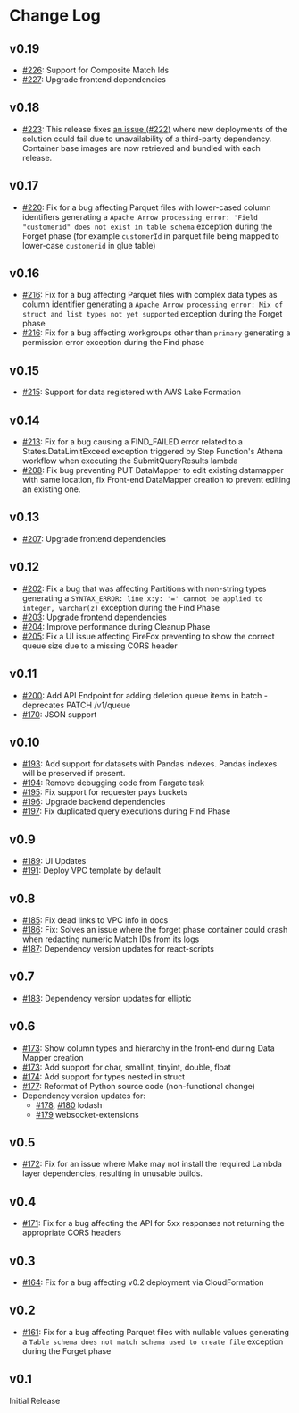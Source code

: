 # Change Log

## v0.19

- [#226](https://github.com/awslabs/amazon-s3-find-and-forget/pull/226): Support
  for Composite Match Ids
- [#227](https://github.com/awslabs/amazon-s3-find-and-forget/pull/227): Upgrade
  frontend dependencies

## v0.18

- [#223](https://github.com/awslabs/amazon-s3-find-and-forget/pull/223): This
  release fixes
  [an issue (#222)](https://github.com/awslabs/amazon-s3-find-and-forget/issues/222)
  where new deployments of the solution could fail due to unavailability of a
  third-party dependency. Container base images are now retrieved and bundled
  with each release.

## v0.17

- [#220](https://github.com/awslabs/amazon-s3-find-and-forget/pull/220): Fix for
  a bug affecting Parquet files with lower-cased column identifiers generating a
  `Apache Arrow processing error: 'Field "customerid" does not exist in table schema`
  exception during the Forget phase (for example `customerId` in parquet file
  being mapped to lower-case `customerid` in glue table)

## v0.16

- [#216](https://github.com/awslabs/amazon-s3-find-and-forget/pull/216): Fix for
  a bug affecting Parquet files with complex data types as column identifier
  generating a
  `Apache Arrow processing error: Mix of struct and list types not yet supported`
  exception during the Forget phase
- [#216](https://github.com/awslabs/amazon-s3-find-and-forget/pull/216): Fix for
  a bug affecting workgroups other than `primary` generating a permission error
  exception during the Find phase

## v0.15

- [#215](https://github.com/awslabs/amazon-s3-find-and-forget/pull/215): Support
  for data registered with AWS Lake Formation

## v0.14

- [#213](https://github.com/awslabs/amazon-s3-find-and-forget/pull/213): Fix for
  a bug causing a FIND_FAILED error related to a States.DataLimitExceed
  exception triggered by Step Function's Athena workflow when executing the
  SubmitQueryResults lambda
- [#208](https://github.com/awslabs/amazon-s3-find-and-forget/pull/208): Fix bug
  preventing PUT DataMapper to edit existing datamapper with same location, fix
  Front-end DataMapper creation to prevent editing an existing one.

## v0.13

- [#207](https://github.com/awslabs/amazon-s3-find-and-forget/pull/207): Upgrade
  frontend dependencies

## v0.12

- [#202](https://github.com/awslabs/amazon-s3-find-and-forget/pull/202): Fix a
  bug that was affecting Partitions with non-string types generating a
  `SYNTAX_ERROR: line x:y: '=' cannot be applied to integer, varchar(z)`
  exception during the Find Phase
- [#203](https://github.com/awslabs/amazon-s3-find-and-forget/pull/203): Upgrade
  frontend dependencies
- [#204](https://github.com/awslabs/amazon-s3-find-and-forget/pull/204): Improve
  performance during Cleanup Phase
- [#205](https://github.com/awslabs/amazon-s3-find-and-forget/pull/205): Fix a
  UI issue affecting FireFox preventing to show the correct queue size due to a
  missing CORS header

## v0.11

- [#200](https://github.com/awslabs/amazon-s3-find-and-forget/pull/200): Add API
  Endpoint for adding deletion queue items in batch - deprecates PATCH /v1/queue
- [#170](https://github.com/awslabs/amazon-s3-find-and-forget/pull/170): JSON
  support

## v0.10

- [#193](https://github.com/awslabs/amazon-s3-find-and-forget/pull/193): Add
  support for datasets with Pandas indexes. Pandas indexes will be preserved if
  present.
- [#194](https://github.com/awslabs/amazon-s3-find-and-forget/pull/194): Remove
  debugging code from Fargate task
- [#195](https://github.com/awslabs/amazon-s3-find-and-forget/pull/195): Fix
  support for requester pays buckets
- [#196](https://github.com/awslabs/amazon-s3-find-and-forget/pull/196): Upgrade
  backend dependencies
- [#197](https://github.com/awslabs/amazon-s3-find-and-forget/pull/197): Fix
  duplicated query executions during Find Phase

## v0.9

- [#189](https://github.com/awslabs/amazon-s3-find-and-forget/pull/189): UI
  Updates
- [#191](https://github.com/awslabs/amazon-s3-find-and-forget/pull/191): Deploy
  VPC template by default

## v0.8

- [#185](https://github.com/awslabs/amazon-s3-find-and-forget/pull/185): Fix
  dead links to VPC info in docs
- [#186](https://github.com/awslabs/amazon-s3-find-and-forget/pull/186): Fix:
  Solves an issue where the forget phase container could crash when redacting
  numeric Match IDs from its logs
- [#187](https://github.com/awslabs/amazon-s3-find-and-forget/pull/187):
  Dependency version updates for react-scripts

## v0.7

- [#183](https://github.com/awslabs/amazon-s3-find-and-forget/pull/183):
  Dependency version updates for elliptic

## v0.6

- [#173](https://github.com/awslabs/amazon-s3-find-and-forget/pull/173): Show
  column types and hierarchy in the front-end during Data Mapper creation
- [#173](https://github.com/awslabs/amazon-s3-find-and-forget/pull/173): Add
  support for char, smallint, tinyint, double, float
- [#174](https://github.com/awslabs/amazon-s3-find-and-forget/pull/174): Add
  support for types nested in struct
- [#177](https://github.com/awslabs/amazon-s3-find-and-forget/pull/177):
  Reformat of Python source code (non-functional change)
- Dependency version updates for:
  - [#178](https://github.com/awslabs/amazon-s3-find-and-forget/pull/178),
    [#180](https://github.com/awslabs/amazon-s3-find-and-forget/pull/180) lodash
  - [#179](https://github.com/awslabs/amazon-s3-find-and-forget/pull/179)
    websocket-extensions

## v0.5

- [#172](https://github.com/awslabs/amazon-s3-find-and-forget/pull/172): Fix for
  an issue where Make may not install the required Lambda layer dependencies,
  resulting in unusable builds.

## v0.4

- [#171](https://github.com/awslabs/amazon-s3-find-and-forget/pull/171): Fix for
  a bug affecting the API for 5xx responses not returning the appropriate CORS
  headers

## v0.3

- [#164](https://github.com/awslabs/amazon-s3-find-and-forget/pull/164): Fix for
  a bug affecting v0.2 deployment via CloudFormation

## v0.2

- [#161](https://github.com/awslabs/amazon-s3-find-and-forget/pull/161): Fix for
  a bug affecting Parquet files with nullable values generating a
  `Table schema does not match schema used to create file` exception during the
  Forget phase

## v0.1

Initial Release
